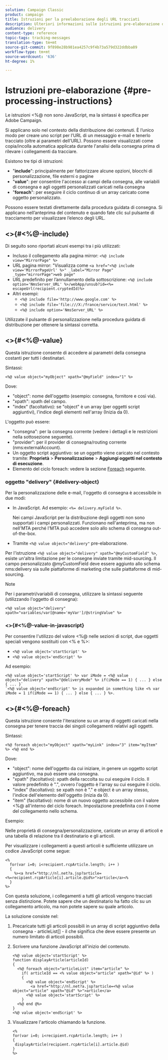 ```yaml
---
solution: Campaign Classic
product: campaign
title: Istruzioni per la preelaborazione degli URL tracciati
description: Ulteriori informazioni sulle istruzioni pre-elaborazione da utilizzare per eseguire lo script dell'URL di un'e-mail e per tenerla ancora traccia.
audience: delivery
content-type: reference
topic-tags: tracking-messages
translation-type: tm+mt
source-git-commit: 9f898e28b981ea4257c9f4b73a579d322ddbba89
workflow-type: tm+mt
source-wordcount: '636'
ht-degree: 1%

---
```



# Istruzioni pre-elaborazione {#pre-processing-instructions}

Le istruzioni &lt;%@ non sono JavaScript, ma la sintassi è specifica per  Adobe Campaign.

Si applicano solo nel contesto della distribuzione dei contenuti. È l’unico modo per creare uno script per l’URL di un messaggio e-mail e tenerlo tracciato (oltre ai parametri dell’URL). Possono essere visualizzati come copia/incolla automatica applicata durante l&#39;analisi della consegna prima di rilevare i collegamenti da tracciare.

Esistono tre tipi di istruzioni:

* &quot;**include**&quot;: principalmente per fattorizzare alcune opzioni, blocchi di personalizzazione, file esterni o pagine
* &quot;**value**&quot;: per consentire l&#39;accesso ai campi della consegna, alle variabili di consegna e agli oggetti personalizzati caricati nella consegna
* &quot;**foreach**&quot;: per eseguire il ciclo continuo di un array caricato come oggetto personalizzato.

Possono essere testati direttamente dalla procedura guidata di consegna. Si applicano nell’anteprima del contenuto e quando fate clic sul pulsante di tracciamento per visualizzare l’elenco degli URL.

## &lt;>{#<%@-include}

Di seguito sono riportati alcuni esempi tra i più utilizzati:

* Incluso il collegamento alla pagina mirror: `<%@ include view="MirrorPage" %>`
* URL pagina mirror: &quot;Visualizza come `<a href="<%@ include view='MirrorPageUrl' %>" _label="Mirror Page" _type="mirrorPage">web page"`
* URL predefinito per l’annullamento della sottoscrizione: `<%@ include option='NmsServer_URL' %>/webApp/unsub?id=<%= escapeUrl(recipient.cryptedId)%>`
* Altri esempi:
   * `<%@ include file='http://www.google.com' %>`
   * `<%@ include file='file:///X:/france/service/test.html' %>`
   * `<%@ include option='NmsServer_URL' %>`

Utilizzate il pulsante di personalizzazione nella procedura guidata di distribuzione per ottenere la sintassi corretta.

## &lt;>{#<%@-value}

Questa istruzione consente di accedere ai parametri della consegna costanti per tutti i destinatari.

Sintassi:

`<%@ value object="myObject" xpath="@myField" index="1" %>`

Dove:

* &quot;object&quot;: nome dell&#39;oggetto (esempio: consegna, fornitore e così via).
* &quot;xpath&quot;: xpath del campo.
* &quot;index&quot; (facoltativo): se &quot;object&quot; è un array (per oggetti script aggiuntivi), l&#39;indice degli elementi nell&#39;array (Inizia da 0).

L&#39;oggetto può essere:

* &quot;consegna&quot;: per la consegna corrente (vedere i dettagli e le restrizioni nella sottosezione seguente).
* &quot;provider&quot;: per il provider di consegna/routing corrente (nms:externalAccount).
* Un oggetto script aggiuntivo: se un oggetto viene caricato nel contesto tramite: **Proprietà** > **Personalizzazione** > **Aggiungi oggetti nel contesto di esecuzione**.
* Elemento del ciclo foreach: vedere la sezione [Foreach](#<%@-foreach) seguente.

### oggetto &quot;delivery&quot; {#delivery-object}

Per la personalizzazione delle e-mail, l&#39;oggetto di consegna è accessibile in due modi:

* In JavaScript. Ad esempio: `<%= delivery.myField %>`.

   Nei campi JavaScript per la distribuzione degli oggetti non sono supportati i campi personalizzati. Funzionano nell&#39;anteprima, ma non nell&#39;MTA perché l&#39;MTA può accedere solo allo schema di consegna out-of-the-box.

* Tramite `<%@ value object="delivery"` pre-elaborazione.

Per l&#39;istruzione `<%@ value object="delivery" xpath="@myCustomField" %>`, esiste un&#39;altra limitazione per le consegne inviate tramite mid-sourcing. Il campo personalizzato @myCustomField deve essere aggiunto allo schema nms:delivery sia sulle piattaforme di marketing che sulle piattaforme di mid-sourcing.

>[!NOTE]
>
>Per i parametri/variabili di consegna, utilizzare la sintassi seguente (utilizzando l&#39;oggetto di consegna):
>
>`<%@ value object="delivery" xpath="variables/var[@name='myVar']/@stringValue" %>`

### &lt;>{#<%@-value-in-javascript}

Per consentire l&#39;utilizzo del valore &lt;%@ nelle sezioni di script, due oggetti speciali vengono sostituiti con &lt;% e %>:

* `<%@ value object='startScript' %>`
* `<%@ value object='endScript' %>`

Ad esempio:

```
<%@ value object='startScript' %> var iMode = <%@ value object="delivery" xpath="@deliveryMode" %> if(iMode == 1) { ... } else { ... }`
`<%@ value object='endScript' %> is expanded in something like <% var iMode = 1 if(iMode == 1) { ... } else { ... } %>.
```

## &lt;>{#<%@-foreach}

Questa istruzione consente l&#39;iterazione su un array di oggetti caricati nella consegna per tenere traccia dei singoli collegamenti relativi agli oggetti.

Sintassi:

`<%@ foreach object="myObject" xpath="myLink" index="3" item="myItem" %> <%@ end %>`

Dove:

* &quot;object&quot;: nome dell&#39;oggetto da cui iniziare, in genere un oggetto script aggiuntivo, ma può essere una consegna.
* &quot;xpath&quot; (facoltativo): xpath della raccolta su cui eseguire il ciclo. Il valore predefinito è &quot;.&quot;, ovvero l&#39;oggetto è l&#39;array su cui eseguire il ciclo.
* &quot;index&quot; (facoltativo): se xpath non è &quot;.&quot; e object è un array stesso, l&#39;indice dell&#39;elemento dell&#39;oggetto (inizia da 0).
* &quot;item&quot; (facoltativo): nome di un nuovo oggetto accessibile con il valore &lt;%@ all&#39;interno del ciclo foreach. Impostazione predefinita con il nome del collegamento nello schema.

Esempio:

Nelle proprietà di consegna/personalizzazione, caricate un array di articoli e una tabella di relazione tra il destinatario e gli articoli.

Per visualizzare i collegamenti a questi articoli è sufficiente utilizzare un codice JavaScript come segue:

```
<%
  for(var i=0; i<recipient.rcpArticle.length; i++ )
  {
    %><a href="http://nl.net?a.jsp?article=<%=recipient.rcpArticle[i].article.@id%>">article</a><%
  }
%>
```

Con questa soluzione, i collegamenti a tutti gli articoli vengono tracciati senza distinzione. Potete sapere che un destinatario ha fatto clic su un collegamento articolo, ma non potete sapere su quale articolo.

La soluzione consiste nel:

1. Precaricate tutti gli articoli possibili in un array di script aggiuntivo della consegna - articleList[] - il che significa che deve essere presente un numero limitato di articoli possibili.
1. Scrivere una funzione JavaScript all&#39;inizio del contenuto.

   ```
   <%@ value object='startScript' %>
   function displayArticle(articleId)
   {
     <%@ foreach object="articleList" item="article" %>
       if( articleId == <% value object="article" xpath="@id" %> ) 
       {
         <%@ value object='endScript' %>
           <a href="http://nl.net?a.jsp?article=<%@ value object="article" xpath="@id" %>">article</a>
         <%@ value object='startScript' %>
       } 
     <%@ end @%>
   }
   <%@ value object='endScript' %>
   ```
1. Visualizzare l&#39;articolo chiamando la funzione.

   ```
   <%
   for(var i=0; i<recipient.rcpArticle.length; i++ )
   {
    displayArticle(recipient.rcpArticle[i].article.@id)
   }
   %>
   ```

